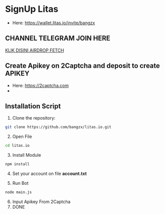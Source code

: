 # SignUp Litas
* Here:  https://wallet.litas.io/invite/bangzx

## CHANNEL TELEGRAM JOIN HERE
[KLIK DISINI AIRDROP FETCH](https://t.me/airdropfetchofficial)

## Create Apikey on 2Captcha and deposit to create APIKEY
* Here: https://2captcha.com
* 
## Installation Script
1. Clone the repository:
```bash
git clone https://github.com/bangzx/litas.io.git
```
2. Open File
```bash
cd litas.io
```
3. Install Module
```bash
npm install
```
4. Set your account on file **account.txt**

5. Run Bot
```bash
node main.js
```
6. Input Apikey From 2Captcha
7. DONE
